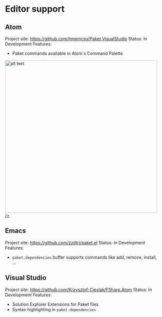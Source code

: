 # Editor support

## Atom

Project site: https://github.com/hmemcpy/Paket.VisualStudio
Status: In Development
Features:

  * Paket commands available in Atom`s Command Palette

<a href="img/paket-add-atom.gif"><img src="img/paket-add-atom.gif" alt="alt text" title="paket add command in Atom" width="500"> /></a>

## Emacs

Project site: https://github.com/zzdtri/paket.el
Status: In Development
Features:

  * `paket.dependencies` buffer supports commands like add, remove, install, ...

## Visual Studio

Project site: https://github.com/Krzysztof-Cieslak/FSharp.Atom
Status: In Development
Features:

  * Solution Explorer Extensions for Paket files
  * Syntax highlighting in `paket.dependencies`